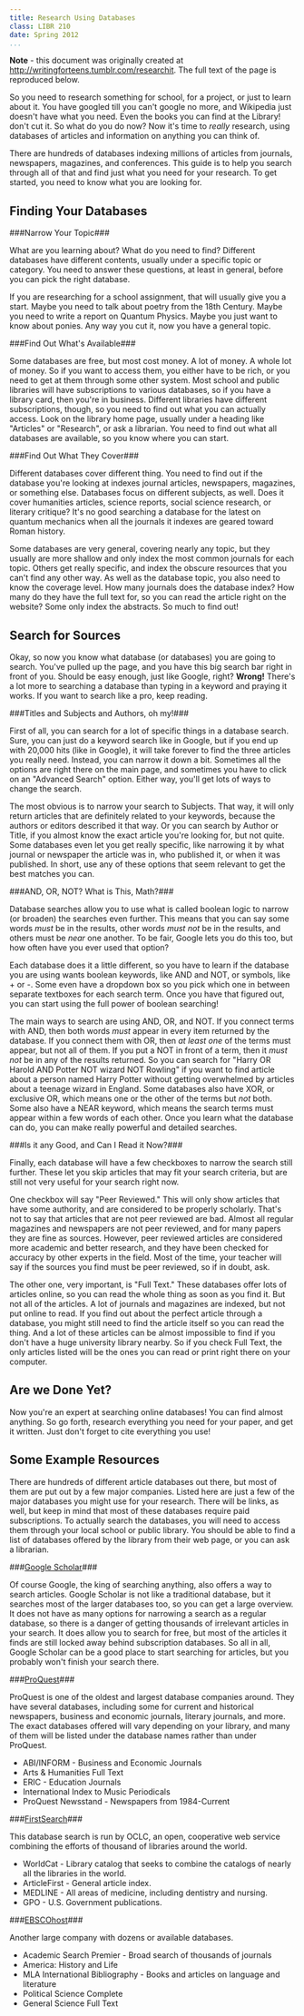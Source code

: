 ```yaml
---
title: Research Using Databases
class: LIBR 210
date: Spring 2012
...
```


<aside>

**Note** - this document was originally created at
<http://writingforteens.tumblr.com/researchit>.
The full text of the page is reproduced below.

</aside>

So you need to research something for school, for a project, or just to learn about it.
You have googled till you can't google no more, and Wikipedia just doesn't have what you need.
Even the books you can find at the Library! don't cut it.
So what do you do now?
Now it's time to _really_ research, using databases of articles and information on anything you can think of.

There are hundreds of databases indexing millions of articles from journals, newspapers, magazines, and conferences.
This guide is to help you search through all of that and find just what you need for your research.
To get started, you need to know what you are looking for.

Finding Your Databases
----------------------

###Narrow Your Topic###

What are you learning about?
What do you need to find?
Different databases have different contents, usually under a specific topic or category.
You need to answer these questions, at least in general, before you can pick the right database.

If you are researching for a school assignment, that will usually give you a start.
Maybe you need to talk about poetry from the 18th Century.
Maybe you need to write a report on Quantum Physics.
Maybe you just want to know about ponies.
Any way you cut it, now you have a general topic.

###Find Out What's Available###

Some databases are free, but most cost money.
A lot of money.
A whole lot of money.
So if you want to access them, you either have to be rich, or you need to get at them through some other system.
Most school and public libraries will have subscriptions to various databases, so if you have a library card, then you're in business.
Different libraries have different subscriptions, though, so you need to find out what you can actually access.
Look on the library home page, usually under a heading like "Articles" or "Research", or ask a librarian.
You need to find out what all databases are available, so you know where you can start.

###Find Out What They Cover###

Different databases cover different thing.
You need to find out if the database you're looking at indexes journal articles, newspapers, magazines, or something else.
Databases focus on different subjects, as well.
Does it cover humanities articles, science reports, social science research, or literary critique?
It's no good searching a database for the latest on quantum mechanics when all the journals it indexes are geared toward Roman history.

Some databases are very general, covering nearly any topic, but they usually are more shallow and only index the most common journals for each topic.
Others get really specific, and index the obscure resources that you can't find any other way.
As well as the database topic, you also need to know the coverage level.
How many journals does the database index?
How many do they have the full text for, so you can read the article right on the website?
Some only index the abstracts. So much to find out!

Search for Sources
------------------

Okay, so now you know what database (or databases) you are going to search.
You've pulled up the page, and you have this big search bar right in front of you.
Should be easy enough, just like Google, right?
**Wrong!**
There's a lot more to searching a database than typing in a keyword and praying it works.
If you want to search like a pro, keep reading.

###Titles and Subjects and Authors, oh my!###

First of all, you can search for a lot of specific things in a database search.
Sure, you can just do a keyword search like in Google, but if you end up with 20,000 hits (like in Google), it will take forever to find the three articles you really need.
Instead, you can narrow it down a bit.
Sometimes all the options are right there on the main page, and sometimes you have to click on an "Advanced Search" option.
Either way, you'll get lots of ways to change the search.

The most obvious is to narrow your search to Subjects.
That way, it will only return articles that are definitely related to your keywords, because the authors or editors described it that way.
Or you can search by Author or Title, if you almost know the exact article you're looking for, but not quite.
Some databases even let you get really specific, like narrowing it by what journal or newspaper the article was in, who published it, or when it was published.
In short, use any of these options that seem relevant to get the best matches you can.

###AND, OR, NOT? What is This, Math?###

Database searches allow you to use what is called boolean logic to narrow (or broaden) the searches even further.
This means that you can say some words _must_ be in the results, other words _must not_ be in the results, and others must be _near_ one another.
To be fair, Google lets you do this too, but how often have you ever used that option?

Each database does it a little different, so you have to learn if the database you are using wants boolean keywords, like AND and NOT, or symbols, like + or -.
Some even have a dropdown box so you pick which one in between separate textboxes for each search term.
Once you have that figured out, you can start using the full power of boolean searching!

The main ways to search are using AND, OR, and NOT.
If you connect terms with AND, then both words _must_ appear in every item returned by the database.
If you connect them with OR, then _at least one_ of the terms must appear, but not all of them.
If you put a NOT in front of a term, then it _must not_ be in any of the results returned.
So you can search for "Harry OR Harold AND Potter NOT wizard NOT Rowling" if you want to find article about a person named Harry Potter without getting overwhelmed by articles about a teenage wizard in England.
Some databases also have XOR, or exclusive OR, which means one or the other of the terms but _not_ both.
Some also have a NEAR keyword, which means the search terms must appear within a few words of each other.
Once you learn what the database can do, you can make really powerful and detailed searches.

###Is it any Good, and Can I Read it Now?###

Finally, each database will have a few checkboxes to narrow the search still further.
These let you skip articles that may fit your search criteria, but are still not very useful for your search right now.

One checkbox will say "Peer Reviewed."
This will only show articles that have some authority, and are considered to be properly scholarly.
That's not to say that articles that are not peer reviewed are bad.
Almost all regular magazines and newspapers are not peer reviewed, and for many papers they are fine as sources.
However, peer reviewed articles are considered more academic and better research, and they have been checked for accuracy by other experts in the field.
Most of the time, your teacher will say if the sources you find must be peer reviewed, so if in doubt, ask.

The other one, very important, is "Full Text."
These databases offer lots of articles online, so you can read the whole thing as soon as you find it.
But not all of the articles.
A lot of journals and magazines are indexed, but not put online to read.
If you find out about the perfect article through a database, you might still need to find the article itself so you can read the thing.
And a lot of these articles can be almost impossible to find if you don't have a huge university library nearby.
So if you check Full Text, the only articles listed will be the ones you can read or print right there on your computer.

Are we Done Yet?
----------------

Now you're an expert at searching online databases!
You can find almost anything.
So go forth, research everything you need for your paper, and get it written.
Just don't forget to cite everything you use!

Some Example Resources
----------------------

There are hundreds of different article databases out there, but most of them are put out by a few major companies.
Listed here are just a few of the major databases you might use for your research.
There will be links, as well, but keep in mind that most of these databases require paid subscriptions.
To actually search the databases, you will need to access them through your local school or public library.
You should be able to find a list of databases offered by the library from their web page, or you can ask a librarian.

###[Google Scholar](http://scholar.google.com)###

Of course Google, the king of searching anything, also offers a way to search articles.
Google Scholar is not like a traditional database, but it searches most of the larger databases too, so you can get a large overview.
It does not have as many options for narrowing a search as a regular database, so there is a danger of getting thousands of irrelevant articles in your search.
It does allow you to search for free, but most of the articles it finds are still locked away behind subscription databases.
So all in all, Google Scholar can be a good place to start searching for articles, but you probably won't finish your search there.

###[ProQuest](http://search.proquest.com/)###

ProQuest is one of the oldest and largest database companies around.
They have several databases, including some for current and historical newspapers, business and economic journals, literary journals, and more.
The exact databases offered will vary depending on your library, and many of them will be listed under the database names rather than under ProQuest.

*  ABI/INFORM - Business and Economic Journals
*  Arts & Humanities Full Text
*  ERIC - Education Journals
*  International Index to Music Periodicals
*  ProQuest Newsstand - Newspapers from 1984-Current

###[FirstSearch](http://firstsearch.oclc.org/)###

This database search is run by OCLC, an open, cooperative web service combining the efforts of thousand of libraries around the world.

*  WorldCat - Library catalog that seeks to combine the catalogs of nearly all the libraries in the world.
*  ArticleFirst - General article index.
*  MEDLINE - All areas of medicine, including dentistry and nursing.
*  GPO - U.S. Government publications.

###[EBSCOhost](http://search.ebscohost.com)###

Another large company with dozens or available databases.

*  Academic Search Premier - Broad search of thousands of journals
*  America: History and Life
*  MLA International Bibliography - Books and articles on language and literature
*  Political Science Complete
*  General Science Full Text

